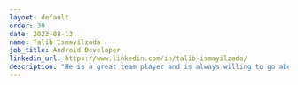 ```yaml
---
layout: default
order: 30
date: 2023-08-13
name: Talib Ismayilzada
job_title: Android Developer
linkedin_url: https://www.linkedin.com/in/talib-ismayilzada/
description: "He is a great team player and is always willing to go above and beyond to deliver high-quality results and ensure the success of the project. Working with him was not only productive, but also enjoyable."
---
```

